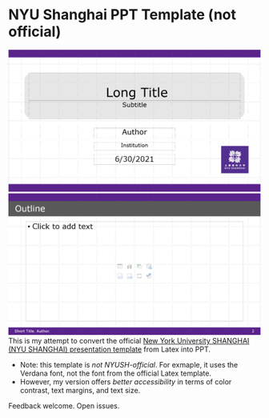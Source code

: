 # NYU Shanghai PPT Template (not official)
![Template preview, showing the title slide with violet banners and the NYU Shanghai logo. ](./preview.png)  
![Template preview, showing a content slide with violet banners and a footer. ](./preview_1.png)  
This is my attempt to convert the official [New York University SHANGHAI (NYU SHANGHAI) presentation template](https://www.overleaf.com/latex/templates/new-york-university-shanghai-nyu-shanghai-presentation-template/xyjndrnkqbzm) from Latex into PPT. 

- Note: this template is *not NYUSH-official*. For exmaple, it uses the Verdana font, not the font from the official Latex template.  
- However, my version offers *better accessibility* in terms of color contrast, text margins, and text size. 

Feedback welcome. Open issues. 
